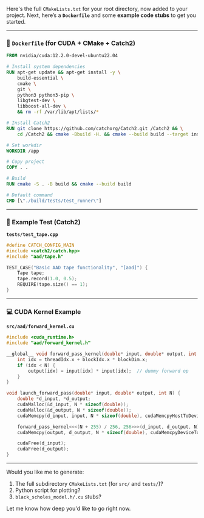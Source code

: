 Here's the full `CMakeLists.txt` for your root directory, now added to your project. Next, here’s a **`Dockerfile`** and some **example code stubs** to get you started.

---

### 🐳 `Dockerfile` (for CUDA + CMake + Catch2)

```Dockerfile
FROM nvidia/cuda:12.2.0-devel-ubuntu22.04

# Install system dependencies
RUN apt-get update && apt-get install -y \
    build-essential \
    cmake \
    git \
    python3 python3-pip \
    libgtest-dev \
    libboost-all-dev \
    && rm -rf /var/lib/apt/lists/*

# Install Catch2
RUN git clone https://github.com/catchorg/Catch2.git /Catch2 && \
    cd /Catch2 && cmake -Bbuild -H. && cmake --build build --target install

# Set workdir
WORKDIR /app

# Copy project
COPY . .

# Build
RUN cmake -S . -B build && cmake --build build

# Default command
CMD [\"./build/tests/test_runner\"]
```

---

### 🧪 Example Test (Catch2)

**`tests/test_tape.cpp`**

```cpp
#define CATCH_CONFIG_MAIN
#include <catch2/catch.hpp>
#include "aad/tape.h"

TEST_CASE("Basic AAD tape functionality", "[aad]") {
    Tape tape;
    tape.record(1.0, 0.5);
    REQUIRE(tape.size() == 1);
}
```

---

### 💻 CUDA Kernel Example

**`src/aad/forward_kernel.cu`**

```cpp
#include <cuda_runtime.h>
#include "aad/forward_kernel.h"

__global__ void forward_pass_kernel(double* input, double* output, int N) {
    int idx = threadIdx.x + blockIdx.x * blockDim.x;
    if (idx < N) {
        output[idx] = input[idx] * input[idx];  // dummy forward op
    }
}

void launch_forward_pass(double* input, double* output, int N) {
    double *d_input, *d_output;
    cudaMalloc(&d_input, N * sizeof(double));
    cudaMalloc(&d_output, N * sizeof(double));
    cudaMemcpy(d_input, input, N * sizeof(double), cudaMemcpyHostToDevice);

    forward_pass_kernel<<<(N + 255) / 256, 256>>>(d_input, d_output, N);
    cudaMemcpy(output, d_output, N * sizeof(double), cudaMemcpyDeviceToHost);

    cudaFree(d_input);
    cudaFree(d_output);
}
```

---

Would you like me to generate:

1. The full subdirectory `CMakeLists.txt` (for `src/` and `tests/`)?
2. Python script for plotting?
3. `black_scholes_model.h/.cu` stubs?

Let me know how deep you'd like to go right now.
